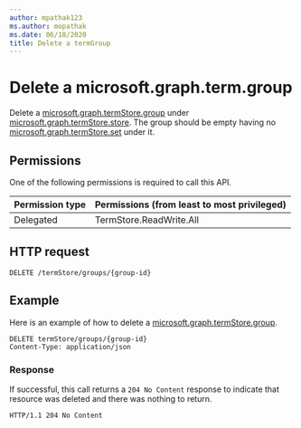 ```yaml
---
author: mpathak123
ms.author: mopathak
ms.date: 06/18/2020
title: Delete a termGroup
---
```

# Delete a microsoft.graph.term.group

Delete a [microsoft.graph.termStore.group] under  [microsoft.graph.termStore.store][]. The group should be empty having no [microsoft.graph.termStore.set] under it.


## Permissions

One of the following permissions is required to call this API. 

|Permission type      | Permissions (from least to most privileged)              |
|:--------------------|:---------------------------------------------------------|
|Delegated | TermStore.ReadWrite.All |


## HTTP request

```http
DELETE /termStore/groups/{group-id}
```

## Example
Here is an example of how to delete a [microsoft.graph.termStore.group].


```http
DELETE termStore/groups/{group-id}
Content-Type: application/json
```

### Response

If successful, this call returns a `204 No Content` response to indicate that resource was deleted and there was nothing to return.

```http
HTTP/1.1 204 No Content
```

[microsoft.graph.termStore.group]: ../resources/termGroup.md
[microsoft.graph.termStore.store]: ../resources/termStore.md
[microsoft.graph.termStore.set]: ../resources/termSet.md
